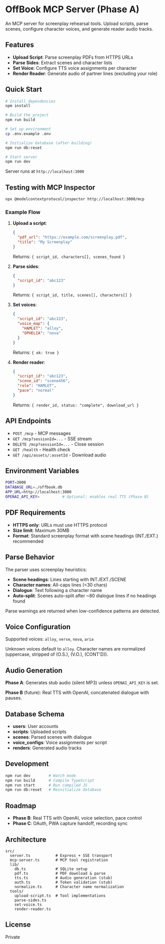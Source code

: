 # OffBook MCP Server (Phase A)

An MCP server for screenplay rehearsal tools. Upload scripts, parse scenes, configure character voices, and generate reader audio tracks.

## Features

- **Upload Script**: Parse screenplay PDFs from HTTPS URLs
- **Parse Sides**: Extract scenes and character lists
- **Set Voice**: Configure TTS voice assignments per character
- **Render Reader**: Generate audio of partner lines (excluding your role)

## Quick Start

```bash
# Install dependencies
npm install

# Build the project
npm run build

# Set up environment
cp .env.example .env

# Initialize database (after building)
npm run db:reset

# Start server
npm run dev
```

Server runs at `http://localhost:3000`

## Testing with MCP Inspector

```bash
npx @modelcontextprotocol/inspector http://localhost:3000/mcp
```

### Example Flow

1. **Upload a script**:
   ```json
   {
     "pdf_url": "https://example.com/screenplay.pdf",
     "title": "My Screenplay"
   }
   ```
   Returns: `{ script_id, characters[], scenes_found }`

2. **Parse sides**:
   ```json
   {
     "script_id": "abc123"
   }
   ```
   Returns: `{ script_id, title, scenes[], characters[] }`

3. **Set voices**:
   ```json
   {
     "script_id": "abc123",
     "voice_map": {
       "HAMLET": "alloy",
       "OPHELIA": "nova"
     }
   }
   ```
   Returns: `{ ok: true }`

4. **Render reader**:
   ```json
   {
     "script_id": "abc123",
     "scene_id": "scene456",
     "role": "HAMLET",
     "pace": "normal"
   }
   ```
   Returns: `{ render_id, status: "complete", download_url }`

## API Endpoints

- `POST /mcp` - MCP messages
- `GET /mcp?sessionId=...` - SSE stream
- `DELETE /mcp?sessionId=...` - Close session
- `GET /health` - Health check
- `GET /api/assets/:assetId` - Download audio

## Environment Variables

```bash
PORT=3000
DATABASE_URL=./offbook.db
APP_URL=http://localhost:3000
OPENAI_API_KEY=          # Optional: enables real TTS (Phase B)
```

## PDF Requirements

- **HTTPS only**: URLs must use HTTPS protocol
- **Size limit**: Maximum 30MB
- **Format**: Standard screenplay format with scene headings (INT./EXT.) recommended

## Parse Behavior

The parser uses screenplay heuristics:

- **Scene headings**: Lines starting with INT./EXT./SCENE
- **Character names**: All-caps lines (<30 chars)
- **Dialogue**: Text following a character name
- **Auto-split**: Scenes auto-split after ~80 dialogue lines if no headings found

Parse warnings are returned when low-confidence patterns are detected.

## Voice Configuration

Supported voices: `alloy`, `verse`, `nova`, `aria`

Unknown voices default to `alloy`. Character names are normalized (uppercase, stripped of (O.S.), (V.O.), (CONT'D)).

## Audio Generation

**Phase A**: Generates stub audio (silent MP3) unless `OPENAI_API_KEY` is set.

**Phase B** (future): Real TTS with OpenAI, concatenated dialogue with pauses.

## Database Schema

- **users**: User accounts
- **scripts**: Uploaded scripts
- **scenes**: Parsed scenes with dialogue
- **voice_configs**: Voice assignments per script
- **renders**: Generated audio tracks

## Development

```bash
npm run dev        # Watch mode
npm run build      # Compile TypeScript
npm run start      # Run compiled JS
npm run db:reset   # Reinitialize database
```

## Roadmap

- **Phase B**: Real TTS with OpenAI, voice selection, pace control
- **Phase C**: OAuth, PWA capture handoff, recording sync

## Architecture

```
src/
  server.ts           # Express + SSE transport
  mcp-server.ts       # MCP tool registration
  lib/
    db.ts             # SQLite setup
    pdf.ts            # PDF download & parse
    tts.ts            # Audio generation (stub)
    auth.ts           # Token validation (stub)
    normalize.ts      # Character name normalization
  tools/
    upload-script.ts  # Tool implementations
    parse-sides.ts
    set-voice.ts
    render-reader.ts
```

## License

Private
